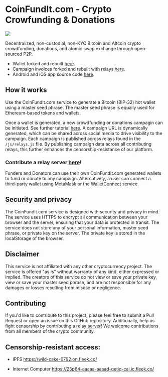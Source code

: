 # CoinFundIt.com - Crypto Crowfunding & Donations

<img src="https://coinfundit.com/images/CFI-featured.png">

Decentralized, non-custodial, non-KYC Bitcoin and Altcoin crypto crowdfunding, donations, and atomic swap exchange through open-sourced P2P.

- Wallet forked and rebuilt <a href="https://github.com/CoinFundIt/wallet">here</a>.
- Campaign invoices forked and rebuilt with relays <a href="https://github.com/CoinFundIt/backend_invoices">here</a>.
- Android and iOS app source code <a href="https://github.com/CoinFundIt/cfi-app/tree/flutterflow">here</a>.

## How it works
Use the CoinFundIt.com service to generate a Bitcoin (BIP-32) hot wallet using a master seed phrase. The master seed phrase is equally used for Ethereum-based tokens and wallets.

Once a wallet is generated, a new crowdfunding or donations campagin can be initiated. See further tutorial <a href="https://coinfundit.com/how/">here</a>. A campaign URL is dynamically generated, which can be shared across social media to drive visibility to the campaign. Each campaign is published across relays found in the `/js/relays.js` file. By publishing campaign data across all contributing relays, this further enhances the censorship-resistance of our platform. 

### Contribute a relay server <a href="https://github.com/CoinFundIt/backend_invoices">here</a>!

Funders and Donators can use their own CoinFundIt.com generated wallets to fund or donate to any campaign. Alternatively, a user can connect a third-party wallet using MetaMask or the <a href="https://walletconnect.com/">WalletConnect</a> service.

## Security and privacy
The CoinFundIt.com service is designed with security and privacy in mind. The service uses HTTPS to encrypt all communication between your browser and the server, ensuring that your data is protected in transit. The service does not store any of your personal information, master seed phrase, or private key on the server. The private key is stored in the localStorage of the browser.

## Disclaimer
This service is not affiliated with any other cryptocurrency project. The service is offered "as is" without warranty of any kind, either expressed or implied. The creators of this service do not view or save your private key, view or save your master seed phrase, and are not responsible for any damages or losses resulting from misuse or negligence.

## Contributing
If you'd like to contribute to this project, please feel free to submit a Pull Request or open an issue on this GitHub repository. Additionally, help us fight censorship by contributing a <a href="https://github.com/CoinFundIt/backend_invoices">relay server</a>! We welcome contributions from all members of the crypto community.

## Censorship-resistant access: 

- IPFS
https://wild-cake-0792.on.fleek.co/

- Internet Computer
https://25p64-aaaaa-aaaad-qetiq-cai.ic.fleek.co/

